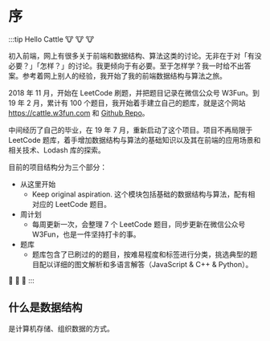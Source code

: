 # 序


:::tip Hello Cattle
:cow: :cow: :cow:

初入前端，网上有很多关于前端和数据结构、算法这类的讨论。无非在于对「有没必要？」「怎样？」的讨论。我更倾向于有必要。至于怎样学？我一时给不出答案。参考着网上别人的经验，我开始了我的前端数据结构与算法之旅。

2018 年 11 月，开始在 LeetCode 刷题，并把题目记录在微信公众号 W3Fun。到 19 年 2 月，累计有 100 个题目，我开始着手建立自己的题库，就是这个网站 https://cattle.w3fun.com 和 [Github Repo](https://github.com/swpuLeo/cattle)。

中间经历了自己的毕业，在 19 年 7 月，重新启动了这个项目。项目不再局限于 LeetCode 题库，着手增加数据结构与算法的基础知识以及其在前端的应用场景和相关技术、Lodash 库的探索。

目前的项目结构分为三个部分：
- 从这里开始
  - Keep original aspiration. 这个模块包括基础的数据结构与算法，配有相对应的 LeetCode 题目。
- 周计划
  - 每周更新一次，会整理 7 个 LeetCode 题目，同步更新在微信公众号 W3Fun，也是一件坚持打卡的事。
- 题库
  - 题库包含了已刷过的的题目，按难易程度和标签进行分类，挑选典型的题目配以详细的图文解析和多语言解答（JavaScript & C++ & Python）。

:runner: :runner: :runner:
:::


## 什么是数据结构

是计算机存储、组织数据的方式。





